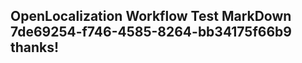 <properties
ms.topic="hero-topic1"
ms.test1="hero-topic"
ms.test2="test"/>

## OpenLocalization Workflow Test MarkDown 7de69254-f746-4585-8264-bb34175f66b9 thanks!
